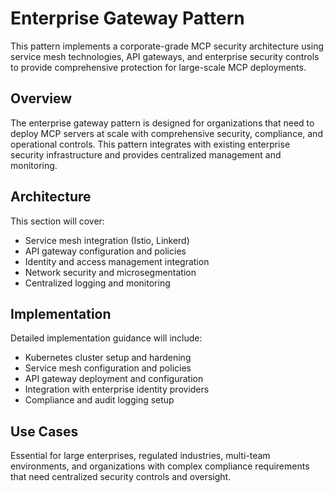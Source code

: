 # Enterprise Gateway Pattern

This pattern implements a corporate-grade MCP security architecture using service mesh technologies, API gateways, and enterprise security controls to provide comprehensive protection for large-scale MCP deployments.

## Overview

The enterprise gateway pattern is designed for organizations that need to deploy MCP servers at scale with comprehensive security, compliance, and operational controls. This pattern integrates with existing enterprise security infrastructure and provides centralized management and monitoring.

## Architecture

This section will cover:
- Service mesh integration (Istio, Linkerd)
- API gateway configuration and policies
- Identity and access management integration
- Network security and microsegmentation
- Centralized logging and monitoring

## Implementation

Detailed implementation guidance will include:
- Kubernetes cluster setup and hardening
- Service mesh configuration and policies
- API gateway deployment and configuration
- Integration with enterprise identity providers
- Compliance and audit logging setup

## Use Cases

Essential for large enterprises, regulated industries, multi-team environments, and organizations with complex compliance requirements that need centralized security controls and oversight.
